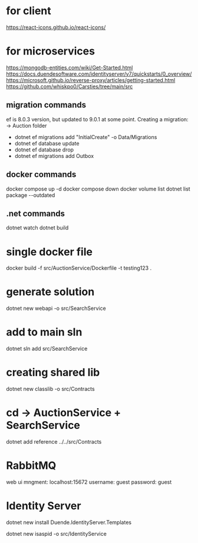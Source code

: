 
# for client
https://react-icons.github.io/react-icons/


# for microservices

https://mongodb-entities.com/wiki/Get-Started.html
https://docs.duendesoftware.com/identityserver/v7/quickstarts/0_overview/
https://microsoft.github.io/reverse-proxy/articles/getting-started.html
https://github.com/whiskpo0/Carsties/tree/main/src

## migration commands
ef is 8.0.3 version, but updated to 9.0.1 at some point.
Creating a migration:
-> Auction folder

- dotnet ef migrations add "InitialCreate" -o Data/Migrations
- dotnet ef database update 
- dotnet ef database drop
- dotnet ef migrations add Outbox  <!-- adding mass transit outbox ( = DLQ ) -->

## docker commands

docker compose up -d
docker compose down
docker volume list
dotnet list package --outdated

## .net commands

dotnet watch
dotnet build

# single docker file
docker build -f src/AuctionService/Dockerfile -t testing123 .
# generate solution
dotnet new webapi -o src/SearchService

# add to main sln
dotnet sln add src/SearchService

# creating shared lib
dotnet new classlib -o src/Contracts

# cd -> AuctionService + SearchService 
dotnet add reference ../../src/Contracts

# RabbitMQ
web ui mngment:
localhost:15672
username: guest
password: guest

# Identity Server
dotnet new install Duende.IdentityServer.Templates

dotnet new isaspid -o src/IdentityService